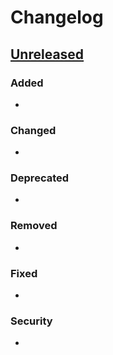 
# Changelog

<!--
All notable changes to this module will be documented in this file.

The format is based on [Keep a Changelog](https://keepachangelog.com/en/1.0.0/),
and this project adheres to [Semantic Versioning](https://semver.org/spec/v2.0.0.html).
-->

## [Unreleased]

### Added

<!-- New features or capabilities -->
-

### Changed

<!-- Changes to existing functionality -->
-

### Deprecated

<!-- Features that will be removed in future versions -->
-

### Removed

<!-- Features that were removed -->
-

### Fixed

<!-- Bug fixes -->
-

### Security

<!-- Security vulnerability fixes -->
-

<!--
## Category Guidelines:

### Added
- New features
- New APIs
- New configuration options
- New commands
- New integrations

### Changed
- API changes (breaking or non-breaking)
- Behavior changes
- Performance improvements
- Refactoring (only if it affects users)
- Documentation updates (major ones)
- Default value changes

### Deprecated
- Features planned for removal
- Old APIs being phased out
- Configuration options being replaced

### Removed
- Deleted features
- Removed APIs
- Removed configuration options
- Removed dependencies

### Fixed
- Bug fixes
- Crash fixes
- Memory leak fixes
- Race condition fixes
- Incorrect behavior fixes

### Security
- Security vulnerability patches
- Security hardening
- Authentication/authorization fixes
- Cryptographic updates

## Writing Good Changelog Entries:

DO:
- Start with a verb (Added, Fixed, Changed, etc.)
- Include PR number: "Fixed memory leak in block sync (#1234)"
- Be concise but descriptive
- Focus on WHAT changed and WHY it matters to users
- Group related changes

DON'T:
- Include internal refactoring that doesn't affect users
- Use technical jargon without explanation
- Write from developer perspective
- Include every minor change

## Version Numbering:

Given a version number MAJOR.MINOR.PATCH:

- MAJOR: Incompatible API changes
- MINOR: Backwards-compatible functionality additions
- PATCH: Backwards-compatible bug fixes

Pre-release versions: 0.x.y (anything may change)
-->

<!-- Links -->
[Unreleased]: https://github.com/rollkit/rollkit/compare/v1.0.0-beta.1...HEAD
